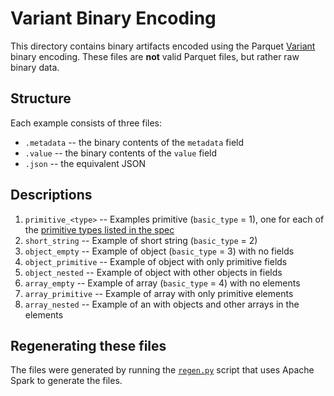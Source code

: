 <!--
  ~ Licensed to the Apache Software Foundation (ASF) under one
  ~ or more contributor license agreements.  See the NOTICE file
  ~ distributed with this work for additional information
  ~ regarding copyright ownership.  The ASF licenses this file
  ~ to you under the Apache License, Version 2.0 (the
  ~ "License"); you may not use this file except in compliance
  ~ with the License.  You may obtain a copy of the License at
  ~
  ~   http://www.apache.org/licenses/LICENSE-2.0
  ~
  ~ Unless required by applicable law or agreed to in writing,
  ~ software distributed under the License is distributed on an
  ~ "AS IS" BASIS, WITHOUT WARRANTIES OR CONDITIONS OF ANY
  ~ KIND, either express or implied.  See the License for the
  ~ specific language governing permissions and limitations
  ~ under the License.
  -->

# Variant Binary Encoding

This directory contains binary artifacts encoded using the Parquet  [Variant]
binary encoding. These files are **not** valid Parquet files, but rather
raw binary data.

## Structure

Each example consists of three files:

* `.metadata` -- the binary contents of the `metadata` field
* `.value` -- the binary contents of the `value` field
* `.json` -- the equivalent JSON 

## Descriptions

1. `primitive_<type>` -- Examples primitive (`basic_type` = 1), one for each of the [primitive types listed in the spec]
2. `short_string` -- Example of short string (`basic_type` = 2)
3. `object_empty` -- Example of object (`basic_type` = 3) with no fields
3. `object_primitive` -- Example of object with only primitive fields
4. `object_nested` -- Example of object with other objects in fields 
5. `array_empty` -- Example of array (`basic_type` = 4) with no elements
5. `array_primitive` -- Example of array with only primitive elements
6. `array_nested` -- Example of an with objects and other arrays in the elements


## Regenerating these files

The files were generated by running the [`regen.py`](regen.py) script that uses Apache Spark to 
generate the files. 




[Variant]: https://github.com/apache/parquet-format/blob/master/VariantEncoding.md
[primitive types listed in the spec]: https://github.com/apache/parquet-format/blob/master/VariantEncoding.md#value-data-for-primitive-type-basic_type0
